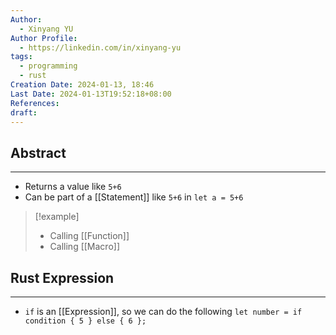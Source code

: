 ```yaml
---
Author:
  - Xinyang YU
Author Profile:
  - https://linkedin.com/in/xinyang-yu
tags:
  - programming
  - rust
Creation Date: 2024-01-13, 18:46
Last Date: 2024-01-13T19:52:18+08:00
References: 
draft: 
---
```

## Abstract
---
- Returns a value like `5+6`
- Can be part of a [[Statement]] like `5+6` in `let a = 5+6`

>[!example]
>- Calling [[Function]]
>- Calling [[Macro]]


## Rust Expression
---
- `if` is an [[Expression]], so we can do the following `let number = if condition { 5 } else { 6 };`
